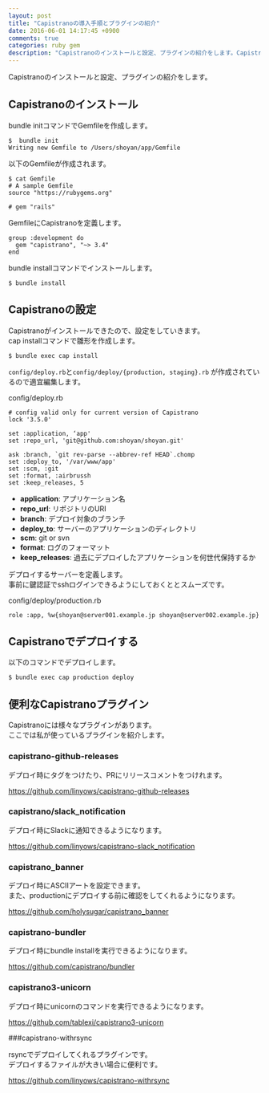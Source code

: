 ```yaml
---
layout: post
title: "Capistranoの導入手順とプラグインの紹介"
date: 2016-06-01 14:17:45 +0900
comments: true
categories: ruby gem
description: "Capistranoのインストールと設定、プラグインの紹介をします。Capistranoには様々なプラグインがあります。ここでは私が使っているプラグインを紹介します。"
---
```


Capistranoのインストールと設定、プラグインの紹介をします。

## Capistranoのインストール

bundle initコマンドでGemfileを作成します。


~~~
$  bundle init
Writing new Gemfile to /Users/shoyan/app/Gemfile

~~~

以下のGemfileが作成されます。


~~~
$ cat Gemfile
# A sample Gemfile
source "https://rubygems.org"

# gem "rails"

~~~

GemfileにCapistranoを定義します。


~~~
group :development do
  gem "capistrano", "~> 3.4"
end

~~~

bundle installコマンドでインストールします。


~~~
$ bundle install

~~~

## Capistranoの設定

Capistranoがインストールできたので、設定をしていきます。  
cap installコマンドで雛形を作成します。


~~~
$ bundle exec cap install

~~~

`config/deploy.rb`と`config/deploy/{production, staging}.rb` が作成されているので適宜編集します。

config/deploy.rb


~~~
# config valid only for current version of Capistrano
lock '3.5.0'

set :application, ‘app'
set :repo_url, 'git@github.com:shoyan/shoyan.git'

ask :branch, `git rev-parse --abbrev-ref HEAD`.chomp
set :deploy_to, '/var/www/app'
set :scm, :git
set :format, :airbrussh
set :keep_releases, 5

~~~

- **application**:  アプリケーション名
- **repo_url**: リポジトリのURI
- **branch**: デプロイ対象のブランチ
- **deploy_to**: サーバーのアプリケーションのディレクトリ
- **scm**: git or svn
- **format**: ログのフォーマット
- **keep_releases**: 過去にデプロイしたアプリケーションを何世代保持するか


デプロイするサーバーを定義します。  
事前に鍵認証でsshログインできるようにしておくととスムーズです。

config/deploy/production.rb

~~~
role :app, %w{shoyan@server001.example.jp shoyan@server002.example.jp}

~~~

## Capistranoでデプロイする

以下のコマンドでデプロイします。


~~~
$ bundle exec cap production deploy

~~~

## 便利なCapistranoプラグイン

Capistranoには様々なプラグインがあります。  
ここでは私が使っているプラグインを紹介します。

### capistrano-github-releases

デプロイ時にタグをつけたり、PRにリリースコメントをつけれます。

https://github.com/linyows/capistrano-github-releases

### capistrano/slack_notification

デプロイ時にSlackに通知できるようになります。

https://github.com/linyows/capistrano-slack_notification

### capistrano_banner

デプロイ時にASCIIアートを設定できます。  
また、productionにデプロイする前に確認をしてくれるようになります。

https://github.com/holysugar/capistrano_banner

### capistrano-bundler

デプロイ時にbundle installを実行できるようになります。

https://github.com/capistrano/bundler

### capistrano3-unicorn

デプロイ時にunicornのコマンドを実行できるようになります。

https://github.com/tablexi/capistrano3-unicorn

###capistrano-withrsync

rsyncでデプロイしてくれるプラグインです。  
デプロイするファイルが大きい場合に便利です。

https://github.com/linyows/capistrano-withrsync

